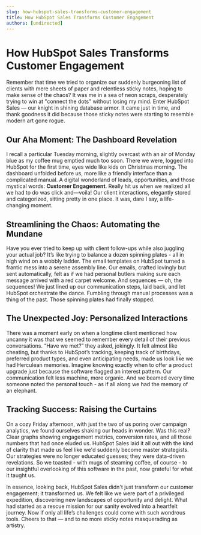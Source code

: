 ```yaml
---
slug: how-hubspot-sales-transforms-customer-engagement
title: How HubSpot Sales Transforms Customer Engagement
authors: [undirected]
---
```



# How HubSpot Sales Transforms Customer Engagement

Remember that time we tried to organize our suddenly burgeoning list of clients with mere sheets of paper and relentless sticky notes, hoping to make sense of the chaos? It was me in a sea of neon scraps, desperately trying to win at "connect the dots" without losing my mind. Enter HubSpot Sales — our knight in shining database armor. It came just in time, and thank goodness it did because those sticky notes were starting to resemble modern art gone rogue. 

## Our Aha Moment: The Dashboard Revelation

I recall a particular Tuesday morning, slightly overcast with an air of Monday blue as my coffee mug emptied much too soon. There we were, logged into HubSpot for the first time, eyes wide like kids on Christmas morning. The dashboard unfolded before us, more like a friendly interface than a complicated manual. A digital wonderland of leads, opportunities, and those mystical words: **Customer Engagement**. Really hit us when we realized all we had to do was click and—voila! Our client interactions, elegantly stored and categorized, sitting pretty in one place. It was, dare I say, a life-changing moment. 

## Streamlining the Chaos: Automating the Mundane 

Have you ever tried to keep up with client follow-ups while also juggling your actual job? It’s like trying to balance a dozen spinning plates - all in high wind on a wobbly ladder. The email templates on HubSpot turned a frantic mess into a serene assembly line. Our emails, crafted lovingly but sent automatically, felt as if we had personal butlers making sure each message arrived with a red carpet welcome. And sequences — oh, the sequences! We just lined up our communication steps, laid back, and let HubSpot orchestrate the dance. Fumbling through manual processes was a thing of the past. Those spinning plates had finally stopped. 

## The Unexpected Joy: Personalized Interactions 

There was a moment early on when a longtime client mentioned how uncanny it was that we seemed to remember every detail of their previous conversations. “Have we met?” they asked, jokingly. It felt almost like cheating, but thanks to HubSpot’s tracking, keeping track of birthdays, preferred product types, and even anticipating needs, made us look like we had Herculean memories. Imagine knowing exactly when to offer a product upgrade just because the software flagged an interest pattern. Our communication felt less machine, more organic. And we beamed every time someone noted the personal touch - as if all along we had the memory of an elephant. 

## Tracking Success: Raising the Curtains

On a cozy Friday afternoon, with just the two of us poring over campaign analytics, we found ourselves shaking our heads in wonder. Was this real? Clear graphs showing engagement metrics, conversion rates, and all those numbers that had once eluded us. HubSpot Sales laid it all out with the kind of clarity that made us feel like we'd suddenly become master strategists. Our strategies were no longer educated guesses; they were data-driven revelations. So we toasted - with mugs of steaming coffee, of course - to our insightful overlooking of this software in the past, now grateful for what it taught us. 

In essence, looking back, HubSpot Sales didn't just transform our customer engagement; it transformed us. We felt like we were part of a privileged expedition, discovering new landscapes of opportunity and delight. What had started as a rescue mission for our sanity evolved into a heartfelt journey. Now if only all life’s challenges could come with such wondrous tools. Cheers to that — and to no more sticky notes masquerading as artistry.

